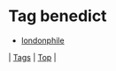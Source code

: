 <!--
title: Tag benedict
date: 2020-06-28T15:26:58.298Z
tags:
-->
# Tag benedict

 * [londonphile](101689645904.md)

| [Tags](tags.md) | [Top](index.md) |
